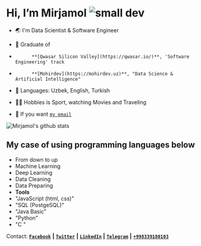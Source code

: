 
# Hi, I’m Mirjamol ![small dev](https://user-images.githubusercontent.com/96412090/186644372-cb8a833d-63e7-40c5-8dac-8921c8ba6c2c.png)

- :earth_asia: I'm Data Scientist & Software Engineer


- :information_desk_person: Graduate of
-           **[Qwasar Silicon Valley](https://qwasar.io/)**, 'Software Engineering' track
-           **[Mohirdev](https://mohirdev.uz)**, "Data Science & Artificial Intelligence"
   
- :jigsaw: Languages: Uzbek, English, Turkish

- :mountain_biking_man: Hobbies is Sport, watching Movies and Traveling

- :incoming_envelope: If you want [`my email`](mailto:alpholmon@gmail.com)


![Mirjamol's github stats](https://github-readme-stats.vercel.app/api?username=holmon-alp&theme=merko&show_icons=true)

## My case of using programming languages below

   - From down to up
   - Machine Learning
   - Deep Learning
   - Data Cleaning
   - Data Preparing
   - **Tools**
   - "JavaScript (html, css)"
   - "SQL (PostgeSQL)" 
   - "Java Basic"
   - "Python" 
   - "C " 


Contact:
[**` Facebook `**](https://facebook.com/holmonalp) **|**
[**` Twitter `**](https://twitter.com/holmonalp)   **|**
[**` LinkedIn `**](https://linkedin.com/in/holmonalp) **|**
[**` Telegram `**](https://t.me/HolmonAlp) **|**
[**`+998339180103`**](tel:+998339180103)


<!---
![developer](https://user-images.githubusercontent.com/96412090/186638132-ffbce524-8e8b-49ab-8d1b-9144b46dcb3e.png)
holmon-alp/About-Me is a ✨ special ✨ repository because its `README.md` (this file) appears on your GitHub profile.
You can click the Preview link to take a look at your changes.
--->

<!-- <img src="https://raw.githubusercontent.com/trinib/trinib/output/github-contribution-grid-snake.svg" width="100%" style="max-width: 100%;"> -->
